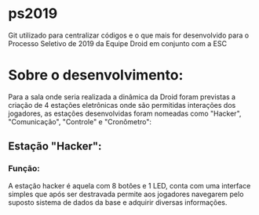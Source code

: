 # ps2019
Git utilizado para centralizar códigos e o que mais for desenvolvido para o Processo Seletivo de 2019 da Equipe Droid em conjunto com a ESC

# Sobre o desenvolvimento:
Para a sala onde seria realizada a dinâmica da Droid foram previstas a criação de 4 estações eletrônicas onde são permitidas interações dos jogadores, as estações desenvolvidas foram nomeadas como "Hacker", "Comunicação", "Controle" e "Cronômetro":

## Estação "Hacker":
### Função:
A estação hacker é aquela com 8 botôes e 1 LED, conta com uma interface simples que após ser destravada permite aos jogadores navegarem pelo suposto sistema de dados da base e adquirir diversas informações.
